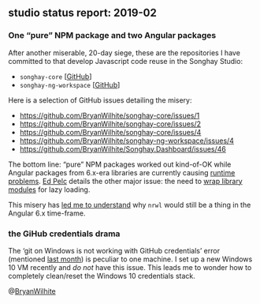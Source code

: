 ## studio status report: 2019-02

### One “pure” NPM package and two Angular packages

After another miserable, 20-day siege, these are the repositories I have committed to that develop Javascript code reuse in the Songhay Studio:

* `songhay-core` [[GitHub](https://github.com/BryanWilhite/songhay-core)]
* `songhay-ng-workspace` [[GitHub](https://github.com/BryanWilhite/songhay-ng-workspace)]

Here is a selection of GitHub issues detailing the misery:

* <https://github.com/BryanWilhite/songhay-core/issues/1>
* <https://github.com/BryanWilhite/songhay-core/issues/2>
* <https://github.com/BryanWilhite/songhay-core/issues/4>
* <https://github.com/BryanWilhite/songhay-ng-workspace/issues/4>
* <https://github.com/BryanWilhite/Songhay.Dashboard/issues/46>

The bottom line: “pure” NPM packages worked out kind-of-OK while Angular packages from 6.x-era libraries are currently causing [runtime problems](https://github.com/BryanWilhite/Songhay.Dashboard/issues/48). [Ed Pelc](https://twitter.com/ed_pelc) details the other major issue: the need to [wrap library modules](https://youtu.be/nP7Yodr-WUA?t=1340) for lazy loading.

This misery has [led me to understand](https://github.com/BryanWilhite/songhay-ng-workspace/issues/4#issuecomment-465367238) why `nrwl` would still be a thing in the Angular 6.x time-frame.

### the GiHub credentials drama

The ‘git on Windows is not working with GitHub credentials’ error (mentioned [last month](http://songhayblog.azurewebsites.net/blog/entry/studio-status-report-2019-01)) is peculiar to one machine. I set up a new Windows 10 VM recently and _do not_ have this issue. This leads me to wonder how to completely clean/reset the Windows 10 credentials stack.

@[BryanWilhite](https://twitter.com/bryanwilhite)
